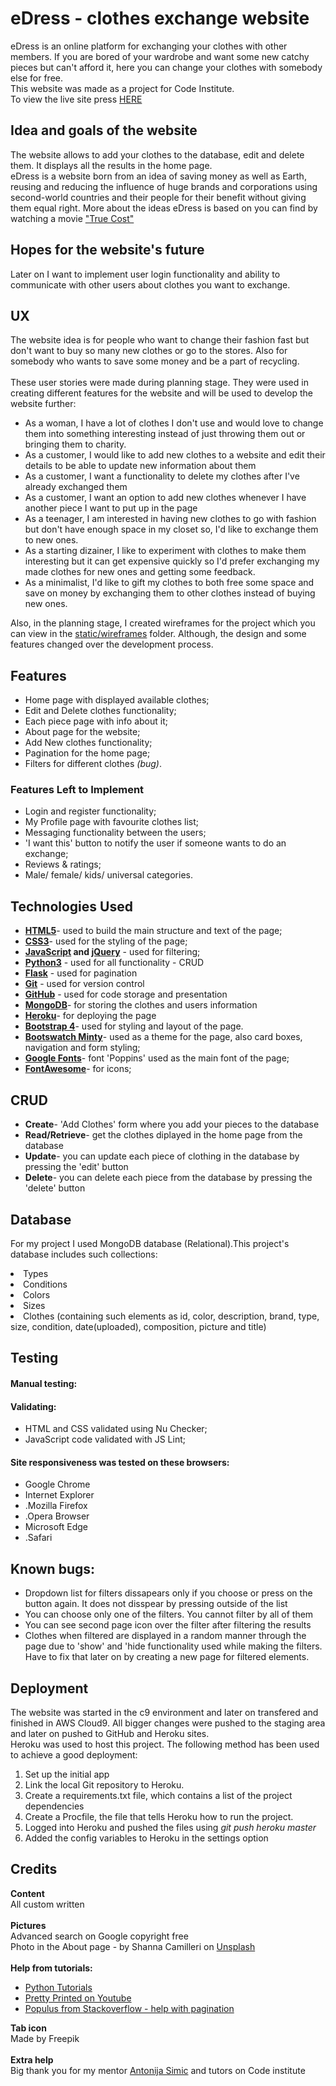 <h1>eDress - clothes exchange website</h1>
eDress is an online platform for exchanging your clothes with other members. 
If you are bored of your wardrobe and want some new catchy pieces but can't afford it, here you can change your clothes with somebody else for free.
<br>This website was made as a project for Code Institute.
<br>To view the live site press <a href="https://edress-project.herokuapp.com/">HERE</a>
<h2>Idea and goals of the website</h2>
The website allows to add your clothes to the database, edit and delete them. It displays all the results in the home page.<br>
eDress is a website born from an idea of saving money as well as Earth, reusing and reducing the influence of huge brands and corporations using second-world countries and their people for their benefit without giving them equal right. More about the ideas eDress is based on you can find by watching a movie <a href="https://truecostmovie.com/">"True Cost"</a>
<h2>Hopes for the website's future</h2>
Later on I want to implement user login functionality and ability to communicate with other users about clothes you want to exchange.

<h2>UX</h2>
The website idea is for people who want to change their fashion fast but don't want to buy so many new clothes or go to the stores. Also for somebody who wants to save some money and be a part of recycling.<br><br>
These user stories were made during planning stage. They were used in creating different features for the website and will be used to develop the website further:<br>
<ul>
<li>As a woman, I have a lot of clothes I don't use and would love to change them into something interesting instead of just throwing them out or bringing them to charity.</li>
<li>As a customer, I would like to add new clothes to a website and edit their details to be able to update new information about them</li>
<li>As a customer, I want a functionality to delete my clothes after I've already exchanged them</li>
<li>As a customer, I want an option to add new clothes whenever I have another piece I want to put up in the page</li>
<li>As a teenager, I am interested in having new clothes to go with fashion but don't have enough space in my closet so, I'd like to exchange them to new ones.</li>
<li>As a starting dizainer, I like to experiment with clothes to make them interesting but it can get expensive quickly so I'd prefer exchanging my made clothes for new ones and getting some feedback.</li>
<li>As a minimalist, I'd like to gift my clothes to both free some space and save on money by exchanging them to other clothes instead of buying new ones.</li>
</ul>
Also, in the planning stage, I created wireframes for the project which you can view in the <a href="https://github.com/Surelis848/eDress/tree/master/static/wireframes">static/wireframes</a> folder. Although, the design and some features changed over the development process.

<h2>Features</h2>
<ul>
<li>Home page with displayed available clothes;</li>
<li>Edit and Delete clothes functionality;</li>
<li>Each piece page with info about it;</li>
<li>About page for the website;</li>
<li>Add New clothes functionality;</li>
<li>Pagination for the home page;</li>
<li>Filters for different clothes <i>(bug)</i>.</li>
</ul>

<h3>Features Left to Implement</h3>
<ul>
<li>Login and register functionality;</li>
<li>My Profile page with favourite clothes list;</li>
<li>Messaging functionality between the users;</li>
<li>'I want this' button to notify the user if someone wants to do an exchange;</li>
<li>Reviews & ratings;</li>
<li>Male/ female/ kids/ universal categories.</li>
</ul>
<h2>Technologies Used</h2>
<ul>
<li><strong><a href="https://www.w3schools.com/html/html5_intro.asp">HTML5</a></strong>- used to build the main structure and text of the page;</li>
<li><strong><a href="http://www.css3.info/">CSS3</a></strong>- used for the styling of the page;</li>
<li><strong><a href="https://www.javascript.com/">JavaScript</a> and <a href="https://jquery.com/">jQuery</a></strong> - used for filtering;</li>
<li><strong><a href="https://www.python.org/">Python3</a></strong> - used for all functionality - CRUD</li>
<li><strong><a href="https://palletsprojects.com/p/flask/">Flask</a></strong> - used for pagination</li>
<li><strong><a href="https://git-scm.com/">Git</a></strong> - used for version control</li>
<li><strong><a href="https://github.com/">GitHub</a></strong> - used for code storage and presentation</li>
<li><strong><a href="https://www.mongodb.com/">MongoDB</a></strong>- for storing the clothes and users information</li>
<li><strong><a href="https://www.heroku.com/">Heroku</a></strong>- for deploying the page</li>
<li><strong><a href="https://getbootstrap.com/">Bootstrap 4</a></strong>- used for styling and layout of the page.</li>
<li><strong><a href="https://bootswatch.com/minty/">Bootswatch Minty</a></strong>- used as a theme for the page, also card boxes, navigation and form styling;</li>
<li><strong><a href="https://fonts.google.com/">Google Fonts</a></strong>- font 'Poppins' used as the main font of the page;</li>
<li><strong><a href="https://fontawesome.com/">FontAwesome</a></strong>- for icons;</li>
</ul>

<h2>CRUD</h2>
<ul>
<li><strong>Create</strong>- 'Add Clothes' form where you add your pieces to the database</li>
<li><strong>Read/Retrieve</strong>- get the clothes diplayed in the home page from the database</li>
<li><strong>Update</strong>- you can update each piece of clothing in the database by pressing the 'edit' button</li>
<li><strong>Delete</strong>- you can delete each piece from the database by pressing the 'delete' button</li>
</ul>

<h2>Database</h2>
<p>For my project I used MongoDB database (Relational).This project's database includes such collections:
<li>Types</li>
<li>Conditions</li>
<li>Colors</li>
<li>Sizes</li>
<li>Clothes (containing such elements as id, color, description, brand, type, size, condition, date(uploaded), composition, picture and title)</li>
</p>

<h2>Testing</h2>
<h4>Manual testing:</h4>
<h4>Validating:</h4>
<ul>
<li>HTML and CSS validated using Nu Checker;</li>
<li>JavaScript code validated with JS Lint;</li>
</ul>
<h4>Site responsiveness was tested on these browsers:</h4>
<ul>
<li>Google Chrome</li>
<li>Internet Explorer</li>
<li>.Mozilla Firefox</li>
<li>.Opera Browser</li>
<li>Microsoft Edge</li>
<li>.Safari</li>
</ul>
<h2>Known bugs:</h2>
<ul>
<li>Dropdown list for filters dissapears only if you choose or press on the button again. It does not disspear by pressing outside of the list</li>
<li>You can choose only one of the filters. You cannot filter by all of them</li>
<li>You can see second page icon over the filter after filtering the results</li>
<li>Clothes when filtered are displayed in a random manner through the page due to 'show' and 'hide functionality used while making the filters. Have to fix that later on by creating a new page for filtered elements.</li>
</ul>

<h2>Deployment</h2>
The website was started in the c9 environment and later on transfered and finished in AWS Cloud9. All bigger changes were pushed to the staging area and later on pushed to GitHub and Heroku sites.<br>
Heroku was used to host this project. The following method has been used to achieve a good deployment:
<ol>
<li>Set up the initial app</li>
<li>Link the local Git repository to Heroku.</li>
<li>Create a requirements.txt file, which contains a list of the project dependencies</li>
<li>Create a Procfile, the file that tells Heroku how to run the project.</li>
<li>Logged into Heroku and pushed the files using <i>git push heroku master</i></li>
<li>Added the config variables to Heroku in the settings option</li>
</ol>

<h2>Credits</h2>
<strong>Content</strong><br>
All custom written
<br><br><strong>Pictures</strong><br>
Advanced search on Google copyright free<br>
Photo in the About page - by Shanna Camilleri on <a href="https://unsplash.com/">Unsplash</a>
<br><br><strong>Help from tutorials:</strong><br>
<ul>
<li><a href="https://pythonspot.com/login-authentication-with-flask/">Python Tutorials</a></li>
<li><a href="https://www.youtube.com/watch?v=vVx1737auSE">Pretty Printed on Youtube</a></li>
<li><a href='https://stackoverflow.com/users/520857/populus'>Populus from Stackoverflow - help with pagination</a></li>
</ul>
<strong>Tab icon</strong><br>
Made by <a href"www.flaticon.com">Freepik</a>
<br><br><strong>Extra help</strong><br>
Big thank you for my mentor <a href='https://github.com/tonkec'>Antonija Simic</a> and tutors on Code institute
